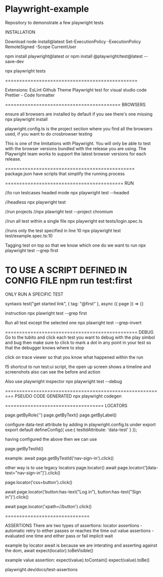 # Playwright-example
Repository to demonstrate a few playwright tests

INSTALLATION

Download node install@latest
Set-ExecutionPolicy -ExecutionPolicy RemoteSigned -Scope CurrentUser

npm install playwright@latest
or
npm install @playwright/test@latest --save-dev

npx playwright tests

===============================================

Extensions:
EsLint
Github Theme
Playwright test for visual studio code
Prettier - Code formatter

=========================================
BROWSERS

ensure all browsers are installed by default if you see 
there's one missing
npx playwright install

playwright.config.ts is the project section
where you find all the browsers used,
if you want to do crosbrowser testing


This is one of the limitations with Playwright. 
You will only be able to test with the browser
 versions bundled with the release you are using. 
The Playwright team works to support the latest 
browser versions for each release.

==============================================
package.json
have scripts that simplify the running process

==========================================
RUN

//to run testcases headed mode
npx playwright test --headed

//headless
npx playwright test

//run projects
//npx plawright test --project chromium

//run all test within a single file
npx playwright est tests/login.spec.ts

//runs only the test specified in line 10
npx playwright test test/example.spec.ts:10 

Tagging test on top so that we know which one do we want to run
npx playwright test --grep first 

TO USE A SCRIPT DEFINED IN CONFIG FILE
npm run test:first
==============================================

ONLY RUN A SPECIFIC TEST

syntaxis
test("get started link", { tag: "@first" }, async ({ page }) => {}

instruction
npx plawright test --grep first

Run all test except the selected one
npx plawright test --grep-invert


===============================================
DEBUG
Go to the tubito and click each test you want to debug with the play simbol and bug
then make sure to click to mark a dot in any point in your
test so that the debugger knows where to stop

click on trace viewer so that you know what happened within the run

f5 shortcut to run test:ui script, 
the open up screen shows a timeline and screenshots
also can see the before and action


Also use playwright inspector
npx playwright test --debug

=========================================================
PSEUDO CODE GENERATED
npx playwright codegen

===================================
LOCATORS

page.getByRole('')
page.getByText()
page.getByLabel()

configure data-test attribute by
adding in playwright.config.ts
under export 
export default defineConfig({
use:{
	testIdAttribute: 'data-test'
}
});

having configured the above then we can use

page.getByTestId()

example: 
await page.getByTestId('nav-sign-in').click()

other way is to use legacy locators
page.locator()
await page.locator('[data-test="nav-sign-in"]').click()

page.locator('css=button').click()

await page.locator('button:has-text("Log in"), button:has-text("Sign in")').click()

await page.locator('xpath=//button').click()

==============================

ASSERTIONS
There are two types of assertions: 
locator assertions - automatic retry to either passes or reaches the time out
value assertions - evaluated one time and either pass or fail
implicit wait

example by locator
await is because we are interating and asserting against the dom,
await expect(locator).toBeVisible()

example value assertion:
expect(value).toContain()
expect(value).toBe()

playwright.dev/docs/test-assertions



